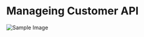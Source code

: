 # Manageing Customer API

![Sample Image](https://logos-world.net/wp-content/uploads/2023/06/Kubernetes-Logo.png)